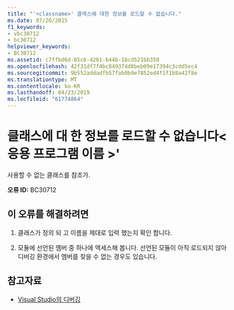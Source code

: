 ```yaml
---
title: "'<classname>' 클래스에 대한 정보를 로드할 수 없습니다."
ms.date: 07/20/2015
f1_keywords:
- vbc30712
- bc30712
helpviewer_keywords:
- BC30712
ms.assetid: c7ffbd6d-05c6-4261-b44b-1bcd521bb350
ms.openlocfilehash: 42f31df7f4bc849374d8beb09e17394c3cdd5ec4
ms.sourcegitcommit: 9b552addadfb57fab0b9e7852ed4f1f1b8a42f8e
ms.translationtype: MT
ms.contentlocale: ko-KR
ms.lasthandoff: 04/23/2019
ms.locfileid: "61774864"
---
```

# <a name="unable-to-load-information-for-class-classname"></a>클래스에 대 한 정보를 로드할 수 없습니다\<응용 프로그램 이름 >'
사용할 수 없는 클래스를 참조가.  
  
 **오류 ID:** BC30712  
  
## <a name="to-correct-this-error"></a>이 오류를 해결하려면  
  
1. 클래스가 정의 되 고 이름을 제대로 입력 했는지 확인 합니다.  
  
2. 모듈에 선언된 멤버 중 하나에 액세스해 봅니다. 선언된 모듈이 아직 로드되지 않아 디버깅 환경에서 멤버를 찾을 수 없는 경우도 있습니다.  
  
## <a name="see-also"></a>참고자료

- [Visual Studio의 디버깅](/visualstudio/debugger/debugging-in-visual-studio)
